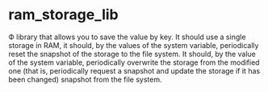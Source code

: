 # ram_storage_lib
Ф library that allows you to save the value by key.
It should use a single storage in RAM, it should, by the values of the system variable, periodically reset the snapshot of the storage to the file system.
It should, by the value of the system variable, periodically overwrite the storage from the modified one 
(that is, periodically request a snapshot and update the storage if it has been changed) snapshot from the file system. 
